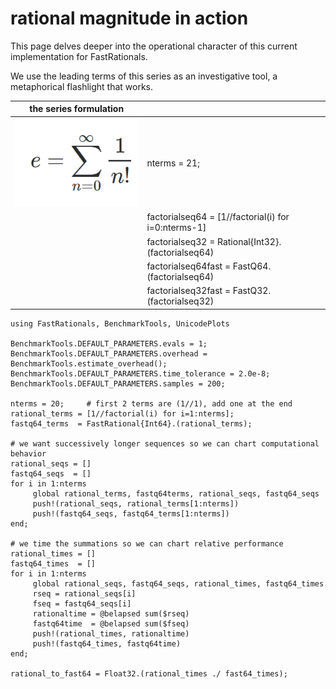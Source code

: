 # rational magnitude in action

This page delves deeper into the operational character of this current implementation for FastRationals.

We use the leading terms of this series as an investigative tool, a metaphorical flashlight that works.

|      the series formulation         |                                                              |
|:-----------------------------------:|:-------------------------------------------------------------|
| ![e_series](assets/e_series.PNG)    |     nterms = 21;
|                                     |     factorialseq64 = [1//factorial(i) for i=0:nterms-1]      |
|                                     |     factorialseq32 = Rational{Int32}.(factorialseq64)        |
|                                     |     factorialseq64fast = FastQ64.(factorialseq64)            |
|                                     |     factorialseq32fast = FastQ32.(factorialseq32)            |

```
using FastRationals, BenchmarkTools, UnicodePlots

BenchmarkTools.DEFAULT_PARAMETERS.evals = 1;
BenchmarkTools.DEFAULT_PARAMETERS.overhead = BenchmarkTools.estimate_overhead();
BenchmarkTools.DEFAULT_PARAMETERS.time_tolerance = 2.0e-8;
BenchmarkTools.DEFAULT_PARAMETERS.samples = 200;

nterms = 20;     # first 2 terms are (1//1), add one at the end 
rational_terms = [1//factorial(i) for i=1:nterms]; 
fastq64_terms  = FastRational{Int64}.(rational_terms);

# we want successively longer sequences so we can chart computational behavior
rational_seqs = []
fastq64_seqs  = []
for i in 1:nterms
     global rational_terms, fastq64terms, rational_seqs, fastq64_seqs
     push!(rational_seqs, rational_terms[1:nterms])
     push!(fastq64_seqs, fastq64_terms[1:nterms])
end;

# we time the summations so we can chart relative performance
rational_times = []
fastq64_times  = []
for i in 1:nterms
     global rational_seqs, fastq64_seqs, rational_times, fastq64_times
     rseq = rational_seqs[i]
     fseq = fastq64_seqs[i]
     rationaltime = @belapsed sum($rseq)
     fastq64time  = @belapsed sum($fseq)
     push!(rational_times, rationaltime)
     push!(fastq64_times, fastq64time)
end;

rational_to_fast64 = Float32.(rational_times ./ fast64_times);
